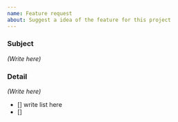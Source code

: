 ```yaml
---
name: Feature request
about: Suggest a idea of the feature for this project
---
```


### Subject

*(Write here)*



### Detail

*(Write here)*
- [] write list here      
- [] 

